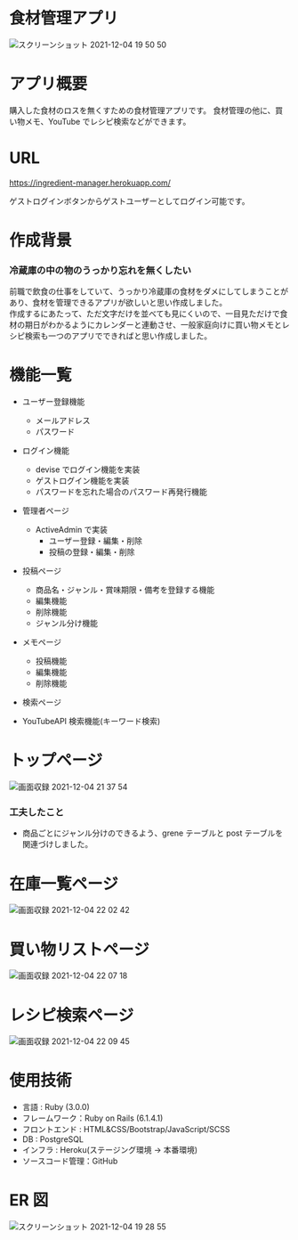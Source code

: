 # 食材管理アプリ

![スクリーンショット 2021-12-04 19 50 50](https://user-images.githubusercontent.com/78095577/144706808-8b93d4ca-ca08-4387-a449-e613fd2057a4.png)

# アプリ概要

購入した食材のロスを無くすための食材管理アプリです。
食材管理の他に、買い物メモ、YouTube でレシピ検索などができます。

# URL

https://ingredient-manager.herokuapp.com/

ゲストログインボタンからゲストユーザーとしてログイン可能です。

# 作成背景

### 冷蔵庫の中の物のうっかり忘れを無くしたい

前職で飲食の仕事をしていて、うっかり冷蔵庫の食材をダメにしてしまうことがあり、食材を管理できるアプリが欲しいと思い作成しました。  
作成するにあたって、ただ文字だけを並べても見にくいので、一目見ただけで食材の期日がわかるようにカレンダーと連動させ、一般家庭向けに買い物メモとレシピ検索も一つのアプリでできればと思い作成しました。

# 機能一覧

- ユーザー登録機能

  - メールアドレス
  - パスワード

- ログイン機能

  - devise でログイン機能を実装
  - ゲストログイン機能を実装
  - パスワードを忘れた場合のパスワード再発行機能

- 管理者ページ

  - ActiveAdmin で実装
    - ユーザー登録・編集・削除
    - 投稿の登録・編集・削除

- 投稿ページ

  - 商品名・ジャンル・賞味期限・備考を登録する機能
  - 編集機能
  - 削除機能
  - ジャンル分け機能

- メモページ

  - 投稿機能
  - 編集機能
  - 削除機能

- 検索ページ
- YouTubeAPI 検索機能(キーワード検索)

# トップページ

![画面収録 2021-12-04 21 37 54](https://user-images.githubusercontent.com/78095577/144709810-ec3a72bf-8716-4347-a526-efd40ebef98b.gif)

### 工夫したこと

- 商品ごとにジャンル分けのできるよう、grene テーブルと post テーブルを関連づけしました。

# 在庫一覧ページ

![画面収録 2021-12-04 22 02 42](https://user-images.githubusercontent.com/78095577/144710765-61a71783-dc81-4e11-984d-d5bd3ca341c7.gif)

# 買い物リストページ

![画面収録 2021-12-04 22 07 18](https://user-images.githubusercontent.com/78095577/144710814-086ca5fc-d566-43e7-b94b-37a7320f165a.gif)

# レシピ検索ページ

![画面収録 2021-12-04 22 09 45](https://user-images.githubusercontent.com/78095577/144710890-7988146e-c9ee-4a34-8eda-1c41cfd5572c.gif)

# 使用技術

- 言語 : Ruby (3.0.0)
- フレームワーク：Ruby on Rails (6.1.4.1)
- フロントエンド : HTML&CSS/Bootstrap/JavaScript/SCSS
- DB : PostgreSQL
- インフラ : Heroku(ステージング環境 → 本番環境)
- ソースコード管理：GitHub

# ER 図

![スクリーンショット 2021-12-04 19 28 55](https://user-images.githubusercontent.com/78095577/144706410-0b400f5a-8431-4a3f-ba17-7eb292948b9a.png)

